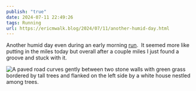 ```yaml
---
publish: "true"
date: 2024-07-11 22:49:26
tags: Running
url: https://ericmwalk.blog/2024/07/11/another-humid-day.html
---
```


Another humid day even during an early morning [run](https://strava.app.link/U1N7lwA99Kb).  It seemed more like putting in the miles today but overall after a couple miles I just found a groove and stuck with it.

![A paved road curves gently between two stone walls with green grass bordered by tall trees and flanked on the left side by a white house nestled among trees.](https://ericmwalk.blog/uploads/2024/img-0800.jpeg)